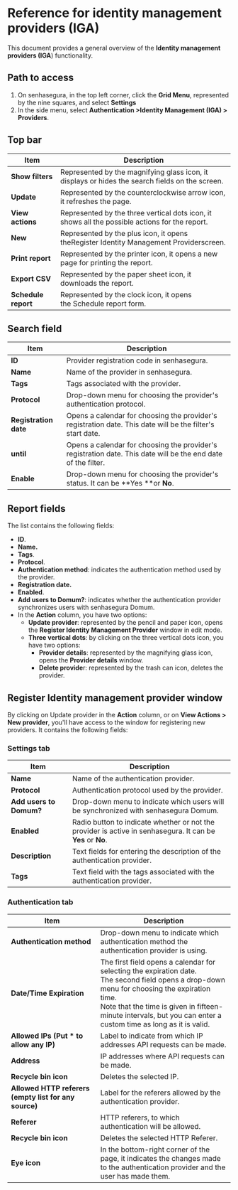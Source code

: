 # Reference for identity management providers (IGA)

This document provides a general overview of the **Identity management providers (IGA**) functionality.

## Path to access

1. On senhasegura, in the top left corner, click the **Grid Menu**, represented by the nine squares, and select **Settings**
2. In the side menu, select **Authentication >Identity Management (IGA) > Providers**.

## Top bar

| Item                      | Description                                                                                                                                                                                            |
| ------------------------- | ------------------------------------------------------------------------------------------------------------------------------------------------------------------------------------------------------ |
| **Show filters**    | Represented by the magnifying glass icon, it displays or hides the search fields on the screen.                                                                                                        |
| **Update**          | Represented by the counterclockwise arrow icon, it refreshes the page.                                                                                                                                 |
| **View actions**    | Represented by the three vertical dots icon, it shows all the possible actions for the report.                                                                                                         |
| **New**             | Represented by the plus icon, it opens theRegister Identity Management Providerscreen.                                                                                                                 |
| **Print report**    | Represented by the printer icon, it opens a new page for printing the report.                                                                                                                          |
| **Export CSV**      | Represented by the paper sheet icon, it downloads the report.                                                                                                                                          |
| **Schedule report** | Represented by the clock icon, it opens the Schedule report form. |

## Search field

| Item                        | Description                                                                                                   |
| --------------------------- | ------------------------------------------------------------------------------------------------------------- |
| **ID**                | Provider registration code in senhasegura.                                                                    |
| **Name**              | Name of the provider in senhasegura.                                                                          |
| **Tags**              | Tags associated with the provider.                                                                            |
| **Protocol**          | Drop-down menu for choosing the provider's authentication protocol.                                           |
| **Registration date** | Opens a calendar for choosing the provider's registration date. This date will be the filter's start date.    |
| **until**             | Opens a calendar for choosing the provider's registration date. This date will be the end date of the filter. |
| **Enable**            | Drop-down menu for choosing the provider's status. It can be **Yes **or **No**.                            |

## Report fields

The list contains the following fields:

* **ID**.
* **Name.**
* **Tags**.
* **Protocol**.
* **Authentication method**: indicates the authentication method used by the provider.
* **Registration date.**
* **Enabled**.
* **Add users to Domum?**: indicates whether the authentication provider synchronizes users with senhasegura Domum.
* In the **Action** column, you have two options:
  * **Update provider**: represented by the pencil and paper icon, opens the **Register Identity Management Provider** window in edit mode.
  * **Three vertical dots**: by clicking on the three vertical dots icon, you have two options:
    * **Provider details**: represented by the magnifying glass icon, opens the **Provider details** window.
    * **Delete provide**r: represented by the trash can icon, deletes the provider.

## Register Identity management provider window

By clicking on Update provider in the **Action** column, or on **View Actions > New provider**, you'll have access to the window for registering new providers. It contains the following fields:

### Settings tab

| Item                          | Description                                                                                                   |
| ----------------------------- | ------------------------------------------------------------------------------------------------------------- |
| **Name**                | Name of the authentication provider.                                                                          |
| **Protocol**            | Authentication protocol used by the provider.                                                                 |
| **Add users to Domum?** | Drop-down menu to indicate which users will be synchronized with senhasegura Domum.                           |
| **Enabled**             | Radio button to indicate whether or not the provider is active in senhasegura. It can be **Yes** or **No**. |
| **Description**         | Text fields for entering the description of the authentication provider.                                      |
| **Tags**                | Text field with the tags associated with the authentication provider.                                         |

### Authentication tab

| Item                                                   | Description                                                                                                                                                                                                                                                                |
| ------------------------------------------------------ | -------------------------------------------------------------------------------------------------------------------------------------------------------------------------------------------------------------------------------------------------------------------------- |
| **Authentication method**                             | Drop-down menu to indicate which authentication method the authentication provider is using.                                                                                                                                                                               |
| **Date/Time Expiration**                              | The first field opens a calendar for selecting the expiration date. <br />The second field opens a drop-down menu for choosing the expiration time. <br />Note that the time is given in fifteen-minute intervals, but you can enter a custom time as long as it is valid. |
| **Allowed IPs (Put * to allow any IP)**               | Label to indicate from which IP addresses API requests can be made.                                                                                                                                                                                                        |
| **Address**                                           | IP addresses where API requests can be made.                                                                                                                                                                                                                               |
| **Recycle bin icon**                                  | Deletes the selected IP.                                                                                                                                                                                                                                                   |
| **Allowed HTTP referers (empty list for any source)** | Label for the referers allowed by the authentication provider.                                                                                                                                                                                                             |
| **Referer**                                           | HTTP referers, to which authentication will be allowed.                                                                                                                                                                                                                    |
| **Recycle bin icon**                                  | Deletes the selected HTTP Referer.                                                                                                                                                                                                                                         |
| **Eye icon**                                          | In the bottom-right corner of the page, it indicates the changes made to the authentication provider and the <br />user has made them.                                                                                                                                     |
